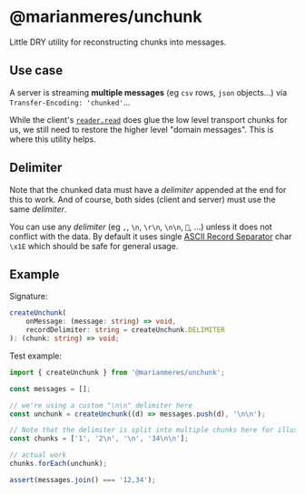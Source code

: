# @marianmeres/unchunk

Little DRY utility for reconstructing chunks into messages.

## Use case

A server is streaming **multiple messages** (eg `csv` rows, `json` objects...) via `Transfer-Encoding: 'chunked'`...

While the client's [`reader.read`](https://developer.mozilla.org/en-US/docs/Web/API/Streams_API/Using_readable_streams) does glue the low level transport chunks for us, we still need to restore the higher level "domain messages". This is where this utility helps.

## Delimiter

Note that the chunked data must have a _delimiter_ appended at the end for this to work. And of course, both sides (client and server) must use the same _delimiter_.

You can use any _delimiter_ (eg `,`, `\n`, `\r\n`, `\n\n`, `💩`, ...) unless it does not conflict with the data. By default it uses single [ASCII Record Separator](https://en.wikipedia.org/wiki/C0_and_C1_control_codes#Field_separators) char `\x1E` which should be safe for general usage.

## Example

Signature:

```typescript
createUnchunk(
    onMessage: (message: string) => void,
    recordDelimiter: string = createUnchunk.DELIMITER
): (chunk: string) => void;
```

Test example:

```javascript
import { createUnchunk } from '@marianmeres/unchunk';

const messages = [];

// we're using a custom "\n\n" delimiter here
const unchunk = createUnchunk((d) => messages.push(d), '\n\n');

// Note that the delimiter is split into multiple chunks here for illustration
const chunks = ['1', '2\n', '\n', '34\n\n'];

// actual work
chunks.forEach(unchunk);

assert(messages.join() === '12,34');
```
